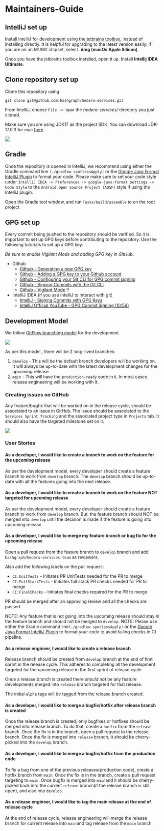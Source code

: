 # Maintainers-Guide

## IntelliJ set up
Install IntelliJ for development using the [jetbrains toolbox](https://www.jetbrains.com/lp/toolbox/), 
instead of installing directly. It is helpful for upgrading to the latest version easily.
If you are on an M1/M2 chipset, select **.dmg (macOs Apple Silicon)**.

Once you have the jetbrains toolbox installed, open it up. Install **Intellij IDEA Ultimate**.

## Clone repository set up

Clone this repository using:
```
git clone git@github.com:hashgraph/hedera-services.git
```

From IntelliJ, choose `File -> Open` the _hedera-services/_ directory you just cloned.

Make sure you are using JDK17 as the project SDK. You can download JDK-17.0.3 for mac [here](https://adoptium.net/temurin/releases/).

<p>
    <img src="assets/jdk-17.png"/>
</p>

## Gradle
Once the repository is opened in IntelliJ, we recommend using either the Gradle command line 
`(./gradlew spotlessApply)`  or the [Google Java Format IntelliJ Plugin](https://github.com/google/google-java-format#intellij-android-studio-and-other-jetbrains-ides) 
to format your code. 
Please make sure to set your code style under `IntelliJ IDEA -> Preferences -> google-java-format Settings -> Code Style` 
to the `Android Open Source Project (AOSP)` style if using the IntelliJ plugin.

Open the Gradle tool window, and run `Tasks/build/assemble` to on the root project.

## GPG set up
Every commit being pushed to the repository should be verified. So it is important to set up GPG keys before 
contributing to the repository. Use the following tutorials to set up a GPG key. 

*Be sure to enable Vigilant Mode and adding GPG key in GitHub*.

- Github
    - [Github - Generating a new GPG key](https://docs.github.com/en/authentication/managing-commit-signature-verification/generating-a-new-gpg-key)
    - [Github - Adding a GPG key to your Github account](https://docs.github.com/en/authentication/managing-commit-signature-verification/adding-a-gpg-key-to-your-github-account)
    - [Github - Configuring your Git CLI for GPG commit signing](https://docs.github.com/en/authentication/managing-commit-signature-verification/telling-git-about-your-signing-key)
    - [Github - Signing Commits with the Git CLI](https://docs.github.com/en/authentication/managing-commit-signature-verification/signing-commits)
    - [Github - Vigilant Mode](https://docs.github.com/en/authentication/managing-commit-signature-verification/displaying-verification-statuses-for-all-of-your-commits) ‼️
- IntelliJ IDEA (if you use IntelliJ to interact with git)
    - [IntelliJ - Signing Commits with GPG Keys](https://www.jetbrains.com/help/idea/set-up-GPG-commit-signing.html)
    - [IntelliJ Official YouTube - GPG Commit Signing (10:59)](https://youtu.be/RBhz-8fZN9A?t=659)

## Development Model
We follow [GitFlow branching model](https://nvie.com/posts/a-successful-git-branching-model/) for the development.

<p>
    <img src="./assets/gitflow-branching-model.png"/>
</p>

As per this model , there will be 2 long-lived branches:
1. `develop` - This will be the default branch developers will be working on. It will always be up-to-date with the 
latest development changes for the upcoming release.
2. `main` - This will have the `production-ready` code in it. In most cases release engineering will be working with it.

### Creating issues on GitHub
Any feature/bugfix that will be worked on in the release cycle, should be associated to an issue in GitHub.
The issue should be associated to the `Services Sprint Tracking` and the associated project type in `Projects` tab.
It should also have the targeted milestone set on it.

<p>
    <img src="./assets/labels-on-issue.png"/>
</p>

### User Stories

#### As a developer, I would like to create a branch to work on the feature for the upcoming release
As per the development model, every developer should create a feature branch to work from `develop` branch. The 
`develop` branch should be up-to-date with all the features going into the next release.

#### As a developer, I would like to create a branch to work on the feature NOT targeted for upcoming release
As per the development model, every developer should create a feature branch to work from `develop` branch. But, the 
feature branch should NOT be merged into `develop` until the decision is made if the feature is going into upcoming 
release.

#### As a developer, I would like to merge my feature branch or bug fix for the upcoming release
Open a pull request from the feature branch to `develop` branch and add `hashgraph/hedera-services-team` as reviewers.

Also add the following labels on the pull request :
- `CI:UnitTests` - Initiates PR UnitTests needed for the PR to merge
- `CI:FullStackTests` - Initiates full stack PR checks needed for PR to merge
- `CI:FinalChecks` - Initiates final checks required for the PR to merge

PR should be merged after an approving review and all the checks are passed.

NOTE: Any feature that is not going into the upcoming release should stay in the feature branch and should not be merged
to `develop`.
NOTE: Please use either the Gradle command line`(./gradlew spotlessApply)`  or the [Google Java Format IntelliJ Plugin](https://github.com/google/google-java-format#intellij-android-studio-and-other-jetbrains-ides)
to format your code to avoid failing checks in CI pipeline.

#### As a release engineer, I would like to create a release branch

Release branch should be created from `develop` branch at the end of first sprint in the release cycle. This adheres to
completing all the development targeted for the upcoming release in the first sprint of release cycle.

Once a release branch is created there _should not_ be any feature developments merged into `release` branch targeted 
for that release.

The initial `alpha` tags will be tagged from the release branch created.

#### As a developer, I would like to merge a bugfix/hotfix after release branch is created

Once the release branch is created, only bugfixes or hotfixes should be merged into release branch. To do that, create 
a `hotfix` from the `release` branch. Once the fix is in the branch, open a pull request to the release branch. Once 
the fix is merged into `release` branch, it should be cherry-picked into the `develop` branch.

#### As a developer, I would like to merge a bugfix/hotfix from the production code

To fix a bug from one of the previous releases(production code), create a hotfix branch from `main`. Once the fix is in
the branch, create a pull request targeting to `main`. Once bugfix is merged into `main`and it should be cherry-picked 
back into the current `release` branch(if the release branch is still open), and also into `develop`.

#### As a release engineer, I would like to tag the main release at the end of release cycle

At the end of release cycle, release engineering will merge the release branch for current release into `main`and tag 
release from the `main` branch.
